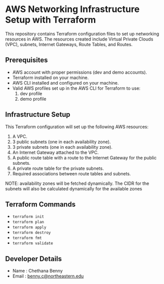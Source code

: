 # AWS Networking Infrastructure Setup with Terraform

This repository contains Terraform configuration files to set up networking resources in AWS. The resources created include Virtual Private Clouds (VPC), subnets, Internet Gateways, Route Tables, and Routes.

## Prerequisites

- AWS account with proper permissions (dev and demo accounts).
- Terraform installed on your machine.
- AWS CLI installed and configured on your machine.
- Valid AWS profiles set up in the AWS CLI for Terraform to use:
    1. dev profile
    2. demo profile

## Infrastructure Setup

This Terraform configuration will set up the following AWS resources:
1. A VPC.
2. 3 public subnets (one in each availability zone).
3. 3 private subnets (one in each availability zone).
4. An Internet Gateway attached to the VPC.
5. A public route table with a route to the Internet Gateway for the public subnets.
6. A private route table for the private subnets.
7. Required associations between route tables and subnets.

NOTE: availability zones will be fetched dynamically. The CIDR for the subnets will also be calculated dynamically for the available zones

## Terraform Commands

- `terraform init`
- `terraform plan`
- `terraform apply`
- `terraform destroy`
- `terraform fmt`
- `terraform validate`

## Developer Details
- Name : Chethana Benny
- Email : benny.c@northeastern.edu